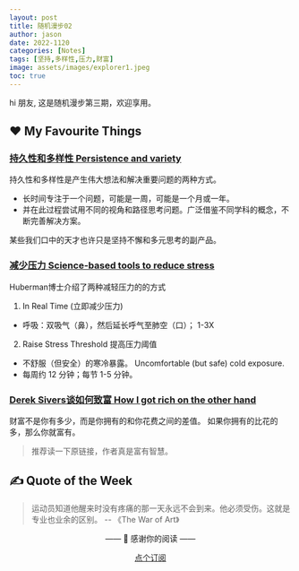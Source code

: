 ```yaml
---
layout: post
title: 随机漫步02
author: jason
date: 2022-1120
categories: [Notes]
tags: [坚持,多样性,压力,财富]
image: assets/images/explorer1.jpeg
toc: true
---
```

hi 朋友, 这是随机漫步第三期，欢迎享用。

## ♥️ My Favourite Things

### [持久性和多样性 Persistence and variety](https://jamesclear.com/3-2-1/november-17-2022)

持久性和多样性是产生伟大想法和解决重要问题的两种方式。
- 长时间专注于一个问题，可能是一周，可能是一个月或一年。
- 并在此过程尝试用不同的视角和路径思考问题。广泛借鉴不同学科的概念，不断完善解决方案。

某些我们口中的天才也许只是坚持不懈和多元思考的副产品。

### [减少压力 Science-based tools to reduce stress](https://twitter.com/hubermanlab/status/1592968635643219968)
Huberman博士介绍了两种减轻压力的的方式

1. In Real Time (立即减少压力)
- 呼吸：双吸气（鼻），然后延长呼气至肺空（口）； 1-3X
2. Raise Stress Threshold 提高压力阈值
- 不舒服（但安全）的寒冷暴露。 Uncomfortable (but safe) cold exposure.  
- 每周约 12 分钟；每节 1-5 分钟。  

### [Derek Sivers谈如何致富 How I got rich on the other hand](https://sive.rs/richand)
财富不是你有多少，而是你拥有的和你花费之间的差值。
如果你拥有的比花的多，那么你就富有。

> 推荐读一下原链接，作者真是富有智慧。


## ✍️ Quote of the Week
> 运动员知道他醒来时没有疼痛的那一天永远不会到来。他必须受伤。这就是专业也业余的区别。 -- 《The War of Art》

<center>
<p>—— 💌 感谢你的阅读 ——</p>

<a target="_blank" href="https://explorer.zhubai.love/" class="btn btn-danger">点个订阅</a>
</center>
